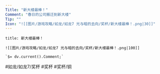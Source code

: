 ```yaml
---
Title: "新大楼最棒！"
Comment: "春日的公司搬迁到新大楼"
Tip: ""
Icon: "![[图片/游戏攻略/如龙/如龙7 光与暗的去向/奖杯/新大楼最棒！.png|30]]"
---
```

```ad-common-bronze-trophy
title: 新大楼最棒！

![[图片/游戏攻略/如龙/如龙7 光与暗的去向/奖杯/新大楼最棒！.png|100]]

`$= dv.current().Comment;`

```

#如龙/如龙7/奖杯 #奖杯 #奖杯/铜
